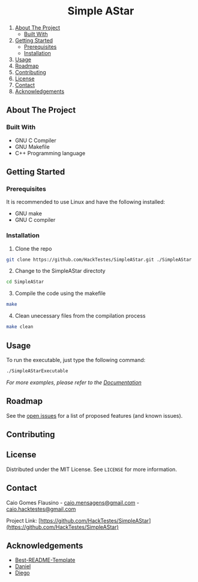 <!-- Incluir referência ao autor : https://github.com/othneildrew/Best-README-Template

MIT License

Copyright (c) 2018 Othneil Drew

Permission is hereby granted, free of charge, to any person obtaining a copy
of this software and associated documentation files (the "Software"), to deal
in the Software without restriction, including without limitation the rights
to use, copy, modify, merge, publish, distribute, sublicense, and/or sell
copies of the Software, and to permit persons to whom the Software is
furnished to do so, subject to the following conditions:

The above copyright notice and this permission notice shall be included in all
copies or substantial portions of the Software.

THE SOFTWARE IS PROVIDED "AS IS", WITHOUT WARRANTY OF ANY KIND, EXPRESS OR
IMPLIED, INCLUDING BUT NOT LIMITED TO THE WARRANTIES OF MERCHANTABILITY,
FITNESS FOR A PARTICULAR PURPOSE AND NONINFRINGEMENT. IN NO EVENT SHALL THE
AUTHORS OR COPYRIGHT HOLDERS BE LIABLE FOR ANY CLAIM, DAMAGES OR OTHER
LIABILITY, WHETHER IN AN ACTION OF CONTRACT, TORT OR OTHERWISE, ARISING FROM,
OUT OF OR IN CONNECTION WITH THE SOFTWARE OR THE USE OR OTHER DEALINGS IN THE
SOFTWARE.

-->

<h1 align="center">Simple AStar</h3>

<ol>
<li>
    <a href="#about-the-project">About The Project</a>
    <ul>
    <li><a href="#built-with">Built With</a></li>
    </ul>
</li>
<li>
    <a href="#getting-started">Getting Started</a>
    <ul>
    <li><a href="#prerequisites">Prerequisites</a></li>
    <li><a href="#installation">Installation</a></li>
    </ul>
</li>
<li><a href="#usage">Usage</a></li>
<li><a href="#roadmap">Roadmap</a></li>
<li><a href="#contributing">Contributing</a></li>
<li><a href="#license">License</a></li>
<li><a href="#contact">Contact</a></li>
<li><a href="#acknowledgements">Acknowledgements</a></li>
</ol>

<!-- ABOUT THE PROJECT -->
## About The Project

### Built With
* GNU C Compiler
* GNU Makefile
* C++ Programming language

<!-- GETTING STARTED -->
## Getting Started


### Prerequisites

It is recommended to use Linux and have the following installed:
* GNU make
* GNU C compiler


### Installation
1. Clone the repo
```sh
git clone https://github.com/HackTestes/SimpleAStar.git ./SimpleAStar
```

2. Change to the SimpleAStar directoty
```sh
cd SimpleAStar
```

3. Compile the code using the makefile
```sh
make
```

4. Clean unecessary files from the compilation process
```sh
make clean
```


<!-- USAGE EXAMPLES -->
## Usage

To run the executable, just type the following command:
```sh
./SimpleAStarExecutable
```

_For more examples, please refer to the [Documentation](https://example.com)_



<!-- ROADMAP -->
## Roadmap

See the [open issues](https://github.com/HackTestes/SimpleAStar/issues) for a list of proposed features (and known issues).



<!-- CONTRIBUTING -->
## Contributing

<!-- LICENSE -->
## License

Distributed under the MIT License. See `LICENSE` for more information.



<!-- CONTACT -->
## Contact

Caio Gomes Flausino - caio.mensagens@gmail.com - caio.hacktestes@gmail.com

Project Link: [https://github.com/HackTestes/SimpleAStar](https://github.com/HackTestes/SimpleAStar)

## Acknowledgements
* [Best-README-Template](https://github.com/othneildrew/Best-README-Template)
* [Daniel](???????)
* [Diego](???????)
